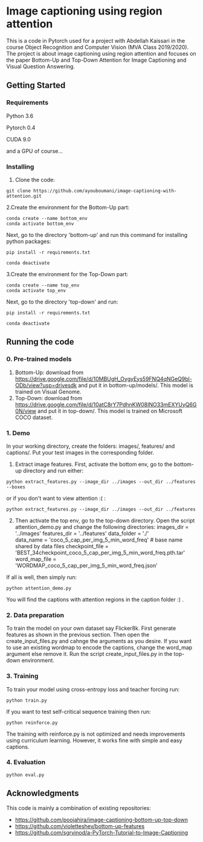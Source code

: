 # Image captioning using region attention
This is a code in Pytorch used for a project with Abdellah Kaissari in the course Object Recognition and Computer Vision (MVA Class 2019/2020).
The project is about image captioning using region attention and focuses on the paper Bottom-Up and Top-Down Attention for Image Captioning and Visual Question Answering.
## Getting Started


### Requirements

Python 3.6 

Pytorch 0.4 

CUDA 9.0 

and a GPU of course...


### Installing

1. Clone the code: 

```
git clone https://github.com/ayouboumani/image-captioning-with-attention.git
```

2.Create the environment for the Bottom-Up part:

```
conda create --name bottom_env
conda activate bottom_env
```
Next, go to the directory 'bottom-up' and run this command for installing python packages:

```
pip install -r requirements.txt
```
```
conda deactivate
```
3.Create the environment for the Top-Down part:

```
conda create --name top_env
conda activate top_env
```
Next, go to the directory 'top-down' and run:

```
pip install -r requirements.txt
```
```
conda deactivate
```

## Running the code

### 0. Pre-trained models 

1. Bottom-Up: download from https://drive.google.com/file/d/10MBUgH_OygyEys59FNQ4qNGeQ9bl-ODb/view?usp=drivesdk
and put it in bottom-up/models/. 
This model is trained on Visual Genome.
2. Top-Down: download from https://drive.google.com/file/d/10atC8rY7PdhnKW08INO33mEXYUyQ6G0N/view
and put it in top-down/.
This model is trained on Microsoft COCO dataset.

### 1. Demo

In your working directory, create the folders: images/, features/ and captions/.
Put your test images in the corresponding folder.
1. Extract image features. First, activate the bottom env, go to the bottom-up directory and run either:
```
python extract_features.py --image_dir ../images --out_dir ../features --boxes
```
or if you don't want to view attention :(  :
```
python extract_features.py --image_dir ../images --out_dir ../features 
```
2. Then activate the top env, go to the top-down directory.
Open the script attention_demo.py and change the following directories:
images_dir = '../images'
features_dir = '../features'
data_folder = './'  
data_name = 'coco_5_cap_per_img_5_min_word_freq'  # base name shared by data files
checkpoint_file = 'BEST_34checkpoint_coco_5_cap_per_img_5_min_word_freq.pth.tar'  
word_map_file = 'WORDMAP_coco_5_cap_per_img_5_min_word_freq.json'

If all is well, then simply run:
```
python attention_demo.py 
```
You will find the captions with attention regions in the caption folder :) .

### 2. Data preparation

To train the model on your own dataset say Flicker8k. First generate features as shown in the previous section. Then open the create_input_files.py and cahnge the arguments as you desire. If you want to use an existing wordmap to encode the captions, change the word_map argument else remove it.
Run the script create_input_files.py in the top-down environment.

### 3. Training

To train your model using cross-entropy loss and teacher forcing run:
```
python train.py 
```
If you want to test self-critical sequence training then run:

```
python reinforce.py 
```
The training with reinforce.py is not optimized and needs improvements using curriculum learning. However, it works fine with simple and easy captions. 

### 4. Evaluation


```
python eval.py 
```

## Acknowledgments
This code is mainly a combination of existing repositories:
* https://github.com/poojahira/image-captioning-bottom-up-top-down
* https://github.com/violetteshev/bottom-up-features
* https://github.com/sgrvinod/a-PyTorch-Tutorial-to-Image-Captioning

